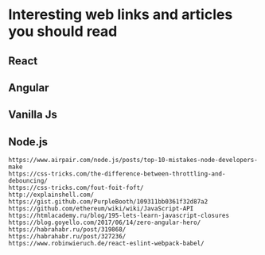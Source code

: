 # Interesting web links and articles you should read

## React

## Angular
## Vanilla Js
## Node.js
```
https://www.airpair.com/node.js/posts/top-10-mistakes-node-developers-make
https://css-tricks.com/the-difference-between-throttling-and-debouncing/
https://css-tricks.com/fout-foit-foft/
http://explainshell.com/
https://gist.github.com/PurpleBooth/109311bb0361f32d87a2
https://github.com/ethereum/wiki/wiki/JavaScript-API
https://htmlacademy.ru/blog/195-lets-learn-javascript-closures
https://blog.goyello.com/2017/06/14/zero-angular-hero/
https://habrahabr.ru/post/319868/
https://habrahabr.ru/post/327236/
https://www.robinwieruch.de/react-eslint-webpack-babel/
```